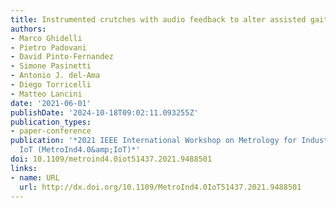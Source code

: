 ```yaml
---
title: Instrumented crutches with audio feedback to alter assisted gait
authors:
- Marco Ghidelli
- Pietro Padovani
- David Pinto-Fernandez
- Simone Pasinetti
- Antonio J. del-Ama
- Diego Torricelli
- Matteo Lancini
date: '2021-06-01'
publishDate: '2024-10-18T09:02:11.093255Z'
publication_types:
- paper-conference
publication: '*2021 IEEE International Workshop on Metrology for Industry 4.0 &amp;
  IoT (MetroInd4.0&amp;IoT)*'
doi: 10.1109/metroind4.0iot51437.2021.9488501
links:
- name: URL
  url: http://dx.doi.org/10.1109/MetroInd4.0IoT51437.2021.9488501
---
```

